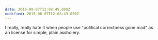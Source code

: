 ```yaml
---
date: 2015-08-07T12:08:49.000Z
modified: 2015-08-07T12:08:49.000Z
---
```


  I really, really hate it when people use "political correctness gone mad" as an license for simple, plain assholery.

